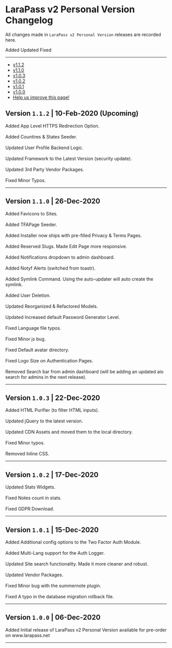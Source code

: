 # LaraPass v2 Personal Version Changelog

All changes made in `LaraPass v2 Personal Version` releases are recorded here.

<larecipe-badge type="success">Added</larecipe-badge>
<larecipe-badge type="warning">Updated</larecipe-badge>
<larecipe-badge type="danger">Fixed</larecipe-badge>

---

- [v1.1.2](#1.1.2)
- [v1.1.0](#1.1.0)
- [v1.0.3](#1.0.3)
- [v1.0.2](#1.0.2)
- [v1.0.1](#1.0.1)
- [v1.0.0](#1.0.0)
- [<a href="https://github.com/larapass/docs/edit/master/resources/docs/personal/changelog.md" target="_blank"><i class="fa fa-edit"></i> Help us improve this page!</a>](#)

<a name="1.1.2"></a>
## Version **`1.1.2`** | 10-Feb-2020 (Upcoming)

<larecipe-card>
	<larecipe-badge type="success">Added</larecipe-badge> App Level HTTPS Redirection Option.<br/><br/>
	<larecipe-badge type="success">Added</larecipe-badge> Countires & States Seeder.<br/><br/>
	<larecipe-badge type="warning">Updated</larecipe-badge> User Profile Backend Logic.<br/><br/>
	<larecipe-badge type="warning">Updated</larecipe-badge> Framework to the Latest Version (security update).<br/><br/>
	<larecipe-badge type="warning">Updated</larecipe-badge> 3rd Party Vendor Packages.<br/><br/>
	<larecipe-badge type="danger">Fixed</larecipe-badge> Minor Typos.
</larecipe-card>

---

<a name="1.1.0"></a>
## Version **`1.1.0`** | 26-Dec-2020

<larecipe-card>
	<larecipe-badge type="success">Added</larecipe-badge> Favicons to Sites.<br/><br/>
	<larecipe-badge type="success">Added</larecipe-badge> TFAPage Seeder.<br/><br/>
	<larecipe-badge type="success">Added</larecipe-badge> Installer now ships with pre-filled Privacy & Terms Pages.<br/><br/>
	<larecipe-badge type="success">Added</larecipe-badge> Reserved Slugs. Made Edit Page more responsive.<br/><br/>
	<larecipe-badge type="success">Added</larecipe-badge> Notifications dropdown to admin dashboard.<br/><br/>
	<larecipe-badge type="success">Added</larecipe-badge> Notyf Alerts (switched from toastr).<br/><br/>
	<larecipe-badge type="success">Added</larecipe-badge> Symlink Command. Using the auto-updater will auto create the symlink.<br/><br/>
	<larecipe-badge type="success">Added</larecipe-badge> User Deletion.<br/><br/>
	<larecipe-badge type="warning">Updated</larecipe-badge> Reorganized & Refactored Models.<br/><br/>
	<larecipe-badge type="warning">Updated</larecipe-badge> Increased default Password Generator Level.<br/><br/>
	<larecipe-badge type="danger">Fixed</larecipe-badge> Language file typos.<br/><br/>
	<larecipe-badge type="danger">Fixed</larecipe-badge> Minor js bug.<br/><br/>
	<larecipe-badge type="danger">Fixed</larecipe-badge> Default avatar directory.<br/><br/>
	<larecipe-badge type="danger">Fixed</larecipe-badge> Logo Size on Authentication Pages.<br/><br/>
	<larecipe-badge type="danger">Removed</larecipe-badge> Search bar from admin dashboard (will be adding an updated aio search for admins in the next release).
</larecipe-card>

---

<a name="1.0.3"></a>
## Version **`1.0.3`** | 22-Dec-2020

<larecipe-card>
	<larecipe-badge type="success">Added</larecipe-badge> HTML Purifier (to filter HTML inputs).<br/><br/>
	<larecipe-badge type="warning">Updated</larecipe-badge> jQuery to the latest version.<br/><br/>
	<larecipe-badge type="warning">Updated</larecipe-badge> CDN Assets and moved them to the local directory.<br/><br/>
	<larecipe-badge type="danger">Fixed</larecipe-badge> Minor typos.<br/><br/>
	<larecipe-badge type="danger">Removed</larecipe-badge> Inline CSS.
</larecipe-card>

---

<a name="1.0.2"></a>
## Version **`1.0.2`** | 17-Dec-2020

<larecipe-card>
	<larecipe-badge type="warning">Updated</larecipe-badge> Stats Widgets.<br/><br/>
	<larecipe-badge type="danger">Fixed</larecipe-badge> Notes count in stats.<br/><br/>
	<larecipe-badge type="danger">Fixed</larecipe-badge> GDPR Download.
</larecipe-card>

---

<a name="1.0.1"></a>
## Version **`1.0.1`** | 15-Dec-2020

<larecipe-card>
	<larecipe-badge type="success">Added</larecipe-badge> Additional config options to the Two Factor Auth Module.<br/><br/>  
	<larecipe-badge type="success">Added</larecipe-badge> Multi-Lang support for the Auth Logger.<br/><br/> 
	<larecipe-badge type="warning">Updated</larecipe-badge> Site search functionality. Made it more cleaner and robust.<br/><br/>
	<larecipe-badge type="warning">Updated</larecipe-badge> Vendor Packages.<br/><br/>
	<larecipe-badge type="danger">Fixed</larecipe-badge> Minor bug with the summernote plugin.<br/><br/>
	<larecipe-badge type="danger">Fixed</larecipe-badge> A typo in the database migration rollback file.
</larecipe-card>

---

<a name="1.0.0"></a>
## Version **`1.0.0`** | 06-Dec-2020

<larecipe-card>
	<larecipe-badge type="success">Added</larecipe-badge> Initial release of LaraPass v2 Personal Version available for pre-order on www.larapass.net<br/>
</larecipe-card>

---
